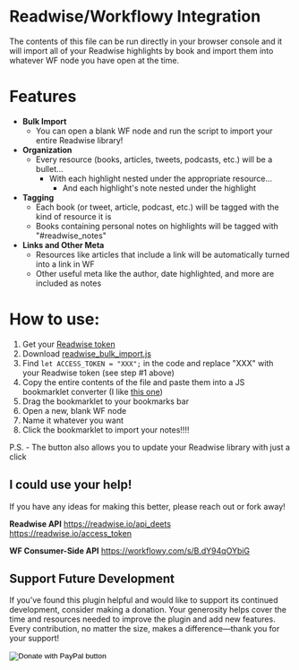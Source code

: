 # Readwise/Workflowy Integration

The contents of this file can be run directly in your browser console and it will import all of your Readwise highlights by book and import them into whatever WF node you have open at the time.

# Features

- **Bulk Import**
    - You can open a blank WF node and run the script to import your entire Readwise library!
- **Organization**
    - Every resource (books, articles, tweets, podcasts, etc.) will be a bullet...
        - With each highlight nested under the appropriate resource...
            - And each highlight's note nested under the highlight
- **Tagging**
    - Each book (or tweet, article, podcast, etc.) will be tagged with the kind of resource it is
    - Books containing personal notes on highlights will be tagged with "#readwise_notes"
- **Links and Other Meta**
    - Resources like articles that include a link will be automatically turned into a link in WF
    - Other useful meta like the author, date highlighted, and more are included as notes

# How to use:
1. Get your [Readwise token](https://readwise.io/access_token)
2. Download [readwise_bulk_import.js](https://github.com/zackdn/wf-readwise-integration/blob/main/readwise_bulk_import.js)
3. Find `let ACCESS_TOKEN = "XXX";` in the code and replace "XXX" with your Readwise token (see step #1 above)
4. Copy the entire contents of the file and paste them into a JS bookmarklet converter (I like [this one](https://www.yourjs.com/bookmarklet/))
5. Drag the bookmarklet to your bookmarks bar
6. Open a new, blank WF node
7. Name it whatever you want
8. Click the bookmarklet to import your notes!!!!

P.S. - The button also allows you to update your Readwise library with just a click

## I could use your help!

If you have any ideas for making this better, please reach out or fork away! 

**Readwise API** 
https://readwise.io/api_deets
https://readwise.io/access_token 

**WF Consumer-Side API** 
https://workflowy.com/s/B.dY94qOYbiG 

## Support Future Development

If you’ve found this plugin helpful and would like to support its continued development, consider making a donation. Your generosity helps cover the time and resources needed to improve the plugin and add new features. Every contribution, no matter the size, makes a difference—thank you for your support!

<form action="https://www.paypal.com/donate" method="post" target="_top">
<input type="hidden" name="hosted_button_id" value="VTP77J376ZJ6N" />
<input type="image" src="https://www.paypalobjects.com/en_US/i/btn/btn_donateCC_LG.gif" border="0" name="submit" title="PayPal - The safer, easier way to pay online!" alt="Donate with PayPal button" />
<img alt="" border="0" src="https://www.paypal.com/en_US/i/scr/pixel.gif" width="1" height="1" />
</form>